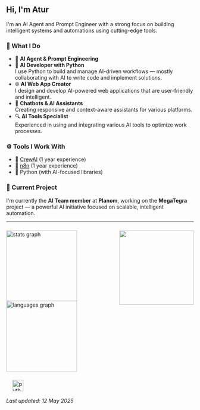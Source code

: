 ## Hi, I'm Atur

I'm an AI Agent and Prompt Engineer with a strong focus on building intelligent systems and automations using cutting-edge tools.

### 🧠 What I Do

- 🤖 **AI Agent & Prompt Engineering**
- 🔧 **AI Developer with Python**  
  I use Python to build and manage AI-driven workflows — mostly collaborating with AI to write code and implement solutions.
- 🌐 **AI Web App Creator**  
  I design and develop AI-powered web applications that are user-friendly and intelligent.
- 🤝 **Chatbots & AI Assistants**  
  Creating responsive and context-aware assistants for various platforms.
- 🔍 **AI Tools Specialist**  
  Experienced in using and integrating various AI tools to optimize work processes.

### ⚙️ Tools I Work With

- 🧩 [CrewAI](https://crewai.io) (1 year experience)
- 🔄 [n8n](https://n8n.io) (1 year experience)
- 🐍 Python (with AI-focused libraries)

### 🚀 Current Project

I'm currently the **AI Team member** at **Planom**, working on the **MegaTegra** project — a powerful AI initiative focused on scalable, intelligent automation.

---

###

<img align="right" height="200" src="https://user-images.githubusercontent.com/74038190/212284094-e50ceae2-de86-4dd6-9f9c-a3ebcb3ede9e.gif"  />

###

<div align="left">
  <img src="https://github-readme-stats.vercel.app/api?username=aturzone&hide_title=false&hide_rank=false&show_icons=true&include_all_commits=true&count_private=true&disable_animations=false&theme=dracula&locale=en&hide_border=false" height="190" alt="stats graph"  />
  <img src="https://github-readme-stats.vercel.app/api/top-langs?username=aturzone&locale=en&hide_title=false&layout=compact&card_width=320&langs_count=5&theme=dracula&hide_border=false" height="190" alt="languages graph"  />
</div>



###

<div align="left">
  <img width="12" />
  <img src="https://cdn.jsdelivr.net/gh/devicons/devicon/icons/python/python-original.svg" height="30" alt="python logo"  />
</div>


_Last updated: 12 May 2025_
